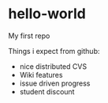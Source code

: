 hello-world
===========

My first repo

Things i expect from github:
* nice distributed CVS
* Wiki features
* issue driven progress
* student discount
